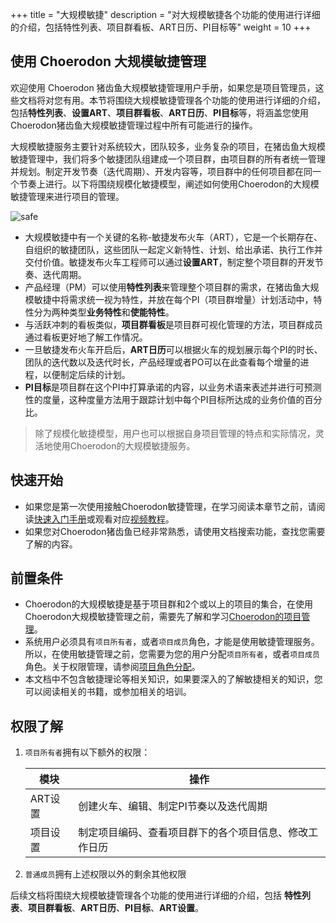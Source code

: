 +++
title = "大规模敏捷"
description = "对大规模敏捷各个功能的使用进行详细的介绍，包括特性列表、项目群看板、ART日历、PI目标等"
weight = 10
+++

## 使用 Choerodon 大规模敏捷管理

欢迎使用 Choerodon 猪齿鱼大规模敏捷管理用户手册，如果您是项目管理员，这些文档将对您有用。本节将围绕大规模敏捷管理各个功能的使用进行详细的介绍，包括**特性列表**、**设置ART**、**项目群看板**、**ART日历**、**PI目标**等，将涵盖您使用Choerodon猪齿鱼大规模敏捷管理过程中所有可能进行的操作。

大规模敏捷服务主要针对系统较大，团队较多，业务复杂的项目，在猪齿鱼大规模敏捷管理中，我们将多个敏捷团队组建成一个项目群，由项目群的所有者统一管理并规划。制定开发节奏（迭代周期）、开发内容等，项目群中的任何项目都在同一个节奏上进行。以下将围绕规模化敏捷模型，阐述如何使用Choerodon的大规模敏捷管理来进行项目的管理。

![](/docs/user-guide/safe/img/safe.jpg "safe")

- 大规模敏捷中有一个关键的名称-敏捷发布火车（ART），它是一个长期存在、自组织的敏捷团队，这些团队一起定义新特性、计划、给出承诺、执行工作并交付价值。敏捷发布火车工程师可以通过**设置ART**，制定整个项目群的开发节奏、迭代周期。
- 产品经理（PM）可以使用**特性列表**来管理整个项目群的需求，在猪齿鱼大规模敏捷中将需求统一视为特性，并放在每个PI（项目群增量）计划活动中，特性分为两种类型**业务特性**和**使能特性**。
- 与活跃冲刺的看板类似，**项目群看板**是项目群可视化管理的方法，项目群成员通过看板更好地了解工作情况。
- 一旦敏捷发布火车开启后，**ART日历**可以根据火车的规划展示每个PI的时长、团队的迭代数以及迭代时长，产品经理或者PO可以在此查看每个增量的进程，以便制定后续的计划。
- **PI目标**是项目群在这个PI中打算承诺的内容，以业务术语来表述并进行可预测性的度量，这种度量方法用于跟踪计划中每个PI目标所达成的业务价值的百分比。



<blockquote class="note">
    除了规模化敏捷模型，用户也可以根据自身项目管理的特点和实际情况，灵活地使用Choerodon的大规模敏捷服务。
</blockquote>

## 快速开始

 - 如果您是第一次使用接触Choerodon敏捷管理，在学习阅读本章节之前，请阅读[快速入门手册](../../quick-start/)或观看对应[视频教程](../../quick-start/video-tutorial/)。
 - 如果您对Choerodon猪齿鱼已经非常熟悉，请使用文档搜索功能，查找您需要了解的内容。

## 前置条件

 - Choerodon的大规模敏捷是基于项目群和2个或以上的项目的集合，在使用Choerodon大规模敏捷管理之前，需要先了解和学习[Choerodon的项目管理](../../quick-start/admin/project)。
 - 系统用户必须具有`项目所有者`，或者`项目成员`角色，才能是使用敏捷管理服务。所以，在使用敏捷管理之前，您需要为您的用户分配`项目所有者`，或者`项目成员`角色。关于权限管理，请参阅[项目角色分配](.././system-configuration/project/role-assignment/)。
 - 本文档中不包含敏捷理论等相关知识，如果要深入的了解敏捷相关的知识，您可以阅读相关的书籍，或参加相关的培训。

## 权限了解
1. `项目所有者`拥有以下额外的权限：

    模块|操作
    |---|---|
    ART设置|创建火车、编辑、制定PI节奏以及迭代周期
    项目设置|制定项目编码、查看项目群下的各个项目信息、修改工作日历
    
2. `普通成员`拥有上述权限以外的剩余其他权限

后续文档将围绕大规模敏捷管理各个功能的使用进行详细的介绍，包括 **特性列表**、**项目群看板**、**ART日历**、**PI目标**、**ART设置**。

